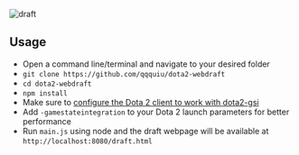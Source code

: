 ![draft](https://user-images.githubusercontent.com/13590967/197571003-cd1672a3-1f6d-401b-bc52-f3414e333c4b.png)

## Usage
- Open a command line/terminal and navigate to your desired folder
- `git clone https://github.com/qqquiu/dota2-webdraft`
- `cd dota2-webdraft`
- `npm install`
- Make sure to [configure the Dota 2 client to work with dota2-gsi](https://github.com/xzion/dota2-gsi#configuring-the-dota-2-client)
- Add `-gamestateintegration` to your Dota 2 launch parameters for better performance
- Run `main.js` using node and the draft webpage will be available at `http://localhost:8080/draft.html`